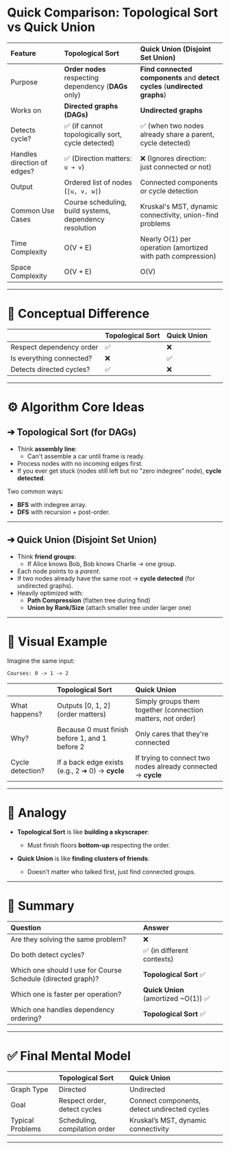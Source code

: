 # Quick Comparison: Topological Sort vs Quick Union

| Feature | Topological Sort | Quick Union (Disjoint Set Union) |
|:---|:---|:---|
| Purpose | **Order nodes** respecting dependency (**DAGs** only) | **Find connected components** and **detect cycles** (**undirected graphs**) |
| Works on | **Directed graphs (DAGs)** | **Undirected graphs** |
| Detects cycle? | ✅ (if cannot topologically sort, cycle detected) | ✅ (when two nodes already share a parent, cycle detected) |
| Handles direction of edges? | ✅ (Direction matters: `u ➔ v`) | ❌ (Ignores direction: just connected or not) |
| Output | Ordered list of nodes (`[u, v, w]`) | Connected components or cycle detection |
| Common Use Cases | Course scheduling, build systems, dependency resolution | Kruskal's MST, dynamic connectivity, union-find problems |
| Time Complexity | O(V + E) | Nearly O(1) per operation (amortized with path compression) |
| Space Complexity | O(V + E) | O(V) |

---

# 🏩 Conceptual Difference

| | Topological Sort | Quick Union |
|:-|:-|:-|
| Respect dependency order | ✅ | ❌ |
| Is everything connected? | ❌ | ✅ |
| Detects directed cycles? | ✅ | ❌ |

---

# ⚙️ Algorithm Core Ideas

## ➔ Topological Sort (for DAGs)
- Think **assembly line**:  
  - Can't assemble a car until frame is ready.
- Process nodes with no incoming edges first.
- If you ever get stuck (nodes still left but no "zero indegree" node), **cycle detected**.

Two common ways:
- **BFS** with indegree array.
- **DFS** with recursion + post-order.

---

## ➔ Quick Union (Disjoint Set Union)
- Think **friend groups**:
  - If Alice knows Bob, Bob knows Charlie → one group.
- Each node points to a *parent*.
- If two nodes already have the same root → **cycle detected** (for undirected graphs).
- Heavily optimized with:
  - **Path Compression** (flatten tree during find)
  - **Union by Rank/Size** (attach smaller tree under larger one)

---

# 🚀 Visual Example

Imagine the same input:

```
Courses: 0 -> 1 -> 2
```

| | Topological Sort | Quick Union |
|:-|:-|:-|
| What happens? | Outputs [0, 1, 2] (order matters) | Simply groups them together (connection matters, not order) |
| Why? | Because 0 must finish before 1, and 1 before 2 | Only cares that they're connected |
| Cycle detection? | If a back edge exists (e.g., 2 ➔ 0) → **cycle** | If trying to connect two nodes already connected → **cycle** |

---

# 🧪 Analogy

- **Topological Sort** is like **building a skyscraper**:  
  - Must finish floors **bottom-up** respecting the order.

- **Quick Union** is like **finding clusters of friends**:  
  - Doesn't matter who talked first, just find connected groups.

---

# 📜 Summary

| Question | Answer |
|:---|:---|
| Are they solving the same problem? | ❌ |
| Do both detect cycles? | ✅ (in different contexts) |
| Which one should I use for Course Schedule (directed graph)? | **Topological Sort** ✅ |
| Which one is faster per operation? | **Quick Union** (amortized ~O(1)) ✅ |
| Which one handles dependency ordering? | **Topological Sort** ✅ |

---

# ✅ Final Mental Model

| | Topological Sort | Quick Union |
|:-|:-|:-|
| Graph Type | Directed | Undirected |
| Goal | Respect order, detect cycles | Connect components, detect undirected cycles |
| Typical Problems | Scheduling, compilation order | Kruskal’s MST, dynamic connectivity |

---


